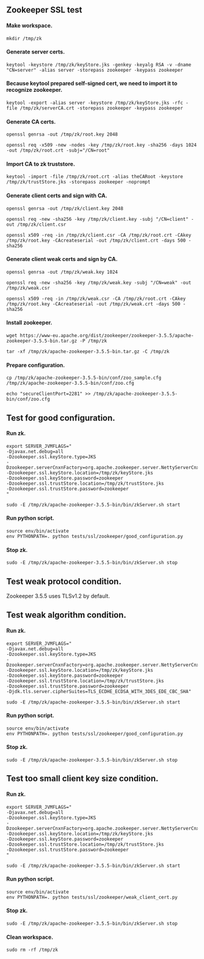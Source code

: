 ## Zookeeper SSL test
#### Make workspace.
```
mkdir /tmp/zk
```
#### Generate server certs.
```
keytool -keystore /tmp/zk/keyStore.jks -genkey -keyalg RSA -v -dname "CN=server" -alias server -storepass zookeeper -keypass zookeeper
```
#### Because keytool prepared self-signed cert, we need to import it to recognize zookeeper.
```
keytool -export -alias server -keystore /tmp/zk/keyStore.jks -rfc -file /tmp/zk/serverCA.crt -storepass zookeeper -keypass zookeeper 
```
#### Generate CA certs.
```
openssl genrsa -out /tmp/zk/root.key 2048
```

```
openssl req -x509 -new -nodes -key /tmp/zk/root.key -sha256 -days 1024 -out /tmp/zk/root.crt -subj="/CN=root"
```
#### Import CA to zk truststore.
```
keytool -import -file /tmp/zk/root.crt -alias theCARoot -keystore /tmp/zk/trustStore.jks -storepass zookeeper -noprompt 
```
#### Generate client certs and sign with CA.
```
openssl genrsa -out /tmp/zk/client.key 2048
```

```
openssl req -new -sha256 -key /tmp/zk/client.key -subj "/CN=client" -out /tmp/zk/client.csr
```

```
openssl x509 -req -in /tmp/zk/client.csr -CA /tmp/zk/root.crt -CAkey /tmp/zk/root.key -CAcreateserial -out /tmp/zk/client.crt -days 500 -sha256
```

#### Generate client weak certs and sign by CA.
```
openssl genrsa -out /tmp/zk/weak.key 1024
```

```
openssl req -new -sha256 -key /tmp/zk/weak.key -subj "/CN=weak" -out /tmp/zk/weak.csr
```

```
openssl x509 -req -in /tmp/zk/weak.csr -CA /tmp/zk/root.crt -CAkey /tmp/zk/root.key -CAcreateserial -out /tmp/zk/weak.crt -days 500 -sha256
```
#### Install zookeeper.
```
wget https://www-eu.apache.org/dist/zookeeper/zookeeper-3.5.5/apache-zookeeper-3.5.5-bin.tar.gz -P /tmp/zk
```

```
tar -xf /tmp/zk/apache-zookeeper-3.5.5-bin.tar.gz -C /tmp/zk
```
#### Prepare configuration.
```
cp /tmp/zk/apache-zookeeper-3.5.5-bin/conf/zoo_sample.cfg /tmp/zk/apache-zookeeper-3.5.5-bin/conf/zoo.cfg
```

```
echo "secureClientPort=2281" >> /tmp/zk/apache-zookeeper-3.5.5-bin/conf/zoo.cfg
```
## Test for good configuration.
#### Run zk.
```
export SERVER_JVMFLAGS="
-Djavax.net.debug=all
-Dzookeeper.ssl.keyStore.type=JKS
-Dzookeeper.serverCnxnFactory=org.apache.zookeeper.server.NettyServerCnxnFactory
-Dzookeeper.ssl.keyStore.location=/tmp/zk/keyStore.jks
-Dzookeeper.ssl.keyStore.password=zookeeper
-Dzookeeper.ssl.trustStore.location=/tmp/zk/trustStore.jks
-Dzookeeper.ssl.trustStore.password=zookeeper
"
```

```
sudo -E /tmp/zk/apache-zookeeper-3.5.5-bin/bin/zkServer.sh start
```
#### Run python script.
```
source env/bin/activate
env PYTHONPATH=. python tests/ssl/zookeeper/good_configuration.py
```
#### Stop zk.
```
sudo -E /tmp/zk/apache-zookeeper-3.5.5-bin/bin/zkServer.sh stop
```
## Test weak protocol condition.
Zookeeper 3.5.5 uses TLSv1.2 by default.
## Test weak algorithm condition.
#### Run zk.
```
export SERVER_JVMFLAGS="
-Djavax.net.debug=all
-Dzookeeper.ssl.keyStore.type=JKS
-Dzookeeper.serverCnxnFactory=org.apache.zookeeper.server.NettyServerCnxnFactory
-Dzookeeper.ssl.keyStore.location=/tmp/zk/keyStore.jks
-Dzookeeper.ssl.keyStore.password=zookeeper
-Dzookeeper.ssl.trustStore.location=/tmp/zk/trustStore.jks
-Dzookeeper.ssl.trustStore.password=zookeeper
-Djdk.tls.server.cipherSuites=TLS_ECDHE_ECDSA_WITH_3DES_EDE_CBC_SHA"
```

```
sudo -E /tmp/zk/apache-zookeeper-3.5.5-bin/bin/zkServer.sh start
```
#### Run python script.
```
source env/bin/activate
env PYTHONPATH=. python tests/ssl/zookeeper/good_configuration.py
```
#### Stop zk.
```
sudo -E /tmp/zk/apache-zookeeper-3.5.5-bin/bin/zkServer.sh stop
```
## Test too small client key size condition.
#### Run zk.
```
export SERVER_JVMFLAGS="
-Djavax.net.debug=all
-Dzookeeper.ssl.keyStore.type=JKS
-Dzookeeper.serverCnxnFactory=org.apache.zookeeper.server.NettyServerCnxnFactory
-Dzookeeper.ssl.keyStore.location=/tmp/zk/keyStore.jks
-Dzookeeper.ssl.keyStore.password=zookeeper
-Dzookeeper.ssl.trustStore.location=/tmp/zk/trustStore.jks
-Dzookeeper.ssl.trustStore.password=zookeeper
"
```

```
sudo -E /tmp/zk/apache-zookeeper-3.5.5-bin/bin/zkServer.sh start
```
#### Run python script.
```
source env/bin/activate
env PYTHONPATH=. python tests/ssl/zookeeper/weak_client_cert.py
```
#### Stop zk.
```
sudo -E /tmp/zk/apache-zookeeper-3.5.5-bin/bin/zkServer.sh stop
```
#### Clean workspace.
```
sudo rm -rf /tmp/zk
```
